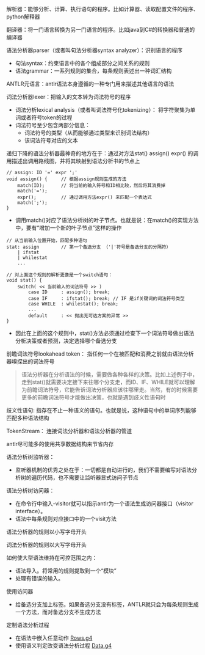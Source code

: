

解析器：能够分析、计算、执行语句的程序。比如计算器、读取配置文件的程序、python解释器

翻译器：将一门语言转换为另一门语言的程序。比如java到C#的转换器和普通的编译器

语法分析器parser（或者叫句法分析器syntax analyzer）：识别语言的程序
- 句法syntax：约束语言中的各个组成部分之间关系的规则
- 语法grammar：一系列规则的集合，每条规则表述出一种词汇结构

ANTLR元语言：antlr语法本身遵循的一种专门用来描述其他语言的语法


词法分析器lexer：把输入的文本转为词法符号的程序
- 词法分析lexical analysis（或者叫词法符号化tokenizing）： 将字符聚集为单词或者符号token的过程
- 词法符号至少包含两部分信息：
    - 词法符号的类型（从而能够通过类型来识别词法结构）
    - 该词法符号对应的文本
    

递归下降的语法分析器最神奇的地方在于：通过对方法stat() assign() expr() 的调用描述出调用路线图，并将其映射到语法分析书的节点上
```
// assign: ID '=' expr ';'
void assign() {     // 根据assign规则生成的方法
    match(ID);      // 将当前的输入符号和ID相比较，然后将其消费掉
    match('=');
    expr();         // 通过调用方法expr() 来匹配一个表达式
    match(';');
}
```
- 调用match()对应了语法分析树的叶子节点。也就是说：在match()的实现方法中，要有“增加一个新的叶子节点”这样的操作


```
// 从当前输入位置开始，匹配多种语句
stat: assign        // 第一个备选分支 （'|'符号是备选分支的分隔符）
    | ifstat
    | whilestat
    ...
    
// 对上面这个规则的解析更像是一个switch语句：
void stat() {
    switch( << 当前输入的词法符号 >> )
        case ID     : assign(); break;
        case IF     : ifstat(); break; // IF 是if关键词的词法符号类型
        case WHILE  : whilestat(); break;
        ...
        default     : << 抛出无可选方案的异常 >>
}

```
- 因此在上面的这个规则中，stat()方法必须通过检查下一个词法符号做出语法分析决策或者预测，决定选择哪个备选分支


前瞻词法符号lookahead token： 指任何一个在被匹配和消费之前就由语法分析器嗅探出的词法符号

> 语法分析器在分析语法的时候，需要做各种各样的决策。比如上述例子中，走到stat()就需要决定接下来往哪个分支走，而ID、IF、WHILE就可以理解为前瞻词法符号，它能告诉词法分析器应该往哪里走。当然，有的时候需要更多的前瞻词法符号才能做出决策，也就是遇到歧义性语句时

歧义性语句: 指存在不止一种语义的语句。也就是说，这种语句中的单词序列能够匹配多种语法结构


TokenStream： 连接词法分析器和语法分析器的管道

antlr尽可能多的使用共享数据结构来节省内存


语法分析树监听器：
- 监听器机制的优秀之处在于：一切都是自动进行的，我们不需要编写对语法分析树的遍历代码，也不需要让监听器显式访问子节点

语法分析树访问器：
- 在命令行中输入-visitor就可以指示antlr为一个语法生成访问器接口（visitor interface）。
- 语法中每条规则对应接口中的一个visit方法


语法分析器的规则以小写字母开头

词法分析器的规则以大写字母开头


如何使大型语法维持在可控范围之内：
- 语法导入。将常用的规则提取到一个“模块”
- 处理有错误的输入。


使用访问器
- 给备选分支加上标签。如果备选分支没有标签，ANTLR就只会为每条规则生成一个方法，而对备选分支不生成方法


定制语法分析过程
- 在语法中嵌入任意动作 [Rows.g4](https://github.com/fancychuan/java-learn/tree/master/antlr4/src/main/java/cn/fancychuan/rows)
- 使用语义判定改变语法分析过程 [Data.g4](https://github.com/fancychuan/java-learn/tree/master/antlr4/src/main/java/cn/fancychuan/data)